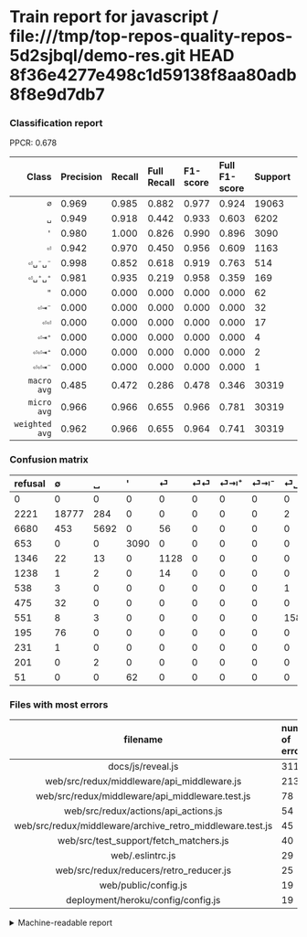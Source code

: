 # Train report for javascript / file:///tmp/top-repos-quality-repos-5d2sjbql/demo-res.git HEAD 8f36e4277e498c1d59138f8aa80adb8f8e9d7db7

### Classification report

PPCR: 0.678

| Class | Precision | Recall | Full Recall | F1-score | Full F1-score | Support | Full Support | PPCR |
|------:|:----------|:-------|:------------|:---------|:---------|:--------|:-------------|:-----|
| `∅` | 0.969| 0.985| 0.882| 0.977| 0.924| 19063| 21284| 0.896 |
| `␣` | 0.949| 0.918| 0.442| 0.933| 0.603| 6202| 12882| 0.481 |
| `'` | 0.980| 1.000| 0.826| 0.990| 0.896| 3090| 3743| 0.826 |
| `⏎` | 0.942| 0.970| 0.450| 0.956| 0.609| 1163| 2509| 0.464 |
| `⏎␣⁻␣⁻` | 0.998| 0.852| 0.618| 0.919| 0.763| 514| 709| 0.725 |
| `⏎␣⁺␣⁺` | 0.981| 0.935| 0.219| 0.958| 0.359| 169| 720| 0.235 |
| `"` | 0.000| 0.000| 0.000| 0.000| 0.000| 62| 113| 0.549 |
| `⏎⇥⁻` | 0.000| 0.000| 0.000| 0.000| 0.000| 32| 507| 0.063 |
| `⏎⏎` | 0.000| 0.000| 0.000| 0.000| 0.000| 17| 1255| 0.014 |
| `⏎⇥⁺` | 0.000| 0.000| 0.000| 0.000| 0.000| 4| 542| 0.007 |
| `⏎⏎⇥⁺` | 0.000| 0.000| 0.000| 0.000| 0.000| 2| 203| 0.010 |
| `⏎⏎⇥⁻` | 0.000| 0.000| 0.000| 0.000| 0.000| 1| 232| 0.004 |
| `macro avg` | 0.485| 0.472| 0.286| 0.478| 0.346| 30319| 44699| 0.678 |
| `micro avg` | 0.966| 0.966| 0.655| 0.966| 0.781| 30319| 44699| 0.678 |
| `weighted avg` | 0.962| 0.966| 0.655| 0.964| 0.741| 30319| 44699| 0.678 |

### Confusion matrix

|refusal|  ∅| ␣| '| ⏎| ⏎⏎| ⏎⇥⁺| ⏎⇥⁻| ⏎␣⁺␣⁺| ⏎␣⁻␣⁻| ⏎⏎⇥⁻| ⏎⏎⇥⁺| "| 
|:---|:---|:---|:---|:---|:---|:---|:---|:---|:---|:---|:---|:---|
|0 |0 |0 |0 |0 |0 |0 |0 |0 |0 |0 |0 |0 |
|2221 |18777 |284 |0 |0 |0 |0 |0 |2 |0 |0 |0 |0 |
|6680 |453 |5692 |0 |56 |0 |0 |0 |0 |1 |0 |0 |0 |
|653 |0 |0 |3090 |0 |0 |0 |0 |0 |0 |0 |0 |0 |
|1346 |22 |13 |0 |1128 |0 |0 |0 |0 |0 |0 |0 |0 |
|1238 |1 |2 |0 |14 |0 |0 |0 |0 |0 |0 |0 |0 |
|538 |3 |0 |0 |0 |0 |0 |0 |1 |0 |0 |0 |0 |
|475 |32 |0 |0 |0 |0 |0 |0 |0 |0 |0 |0 |0 |
|551 |8 |3 |0 |0 |0 |0 |0 |158 |0 |0 |0 |0 |
|195 |76 |0 |0 |0 |0 |0 |0 |0 |438 |0 |0 |0 |
|231 |1 |0 |0 |0 |0 |0 |0 |0 |0 |0 |0 |0 |
|201 |0 |2 |0 |0 |0 |0 |0 |0 |0 |0 |0 |0 |
|51 |0 |0 |62 |0 |0 |0 |0 |0 |0 |0 |0 |0 |

### Files with most errors

| filename | number of errors|
|:----:|:-----|
| docs/js/reveal.js | 311 |
| web/src/redux/middleware/api_middleware.js | 213 |
| web/src/redux/middleware/api_middleware.test.js | 78 |
| web/src/redux/actions/api_actions.js | 54 |
| web/src/redux/middleware/archive_retro_middleware.test.js | 45 |
| web/src/test_support/fetch_matchers.js | 40 |
| web/.eslintrc.js | 29 |
| web/src/redux/reducers/retro_reducer.js | 25 |
| web/public/config.js | 19 |
| deployment/heroku/config/config.js | 19 |

<details>
    <summary>Machine-readable report</summary>
```json
{
  "cl_report": {"\"": {"f1-score": 0.0, "precision": 0.0, "recall": 0.0, "support": 62}, "\u0027": {"f1-score": 0.9900672861262416, "precision": 0.9803299492385786, "recall": 1.0, "support": 3090}, "macro avg": {"f1-score": 0.4777244494036379, "precision": 0.48496023780728376, "recall": 0.4716435261721494, "support": 30319}, "micro avg": {"f1-score": 0.9658300075860021, "precision": 0.9658300075860021, "recall": 0.9658300075860021, "support": 30319}, "weighted avg": {"f1-score": 0.9637049369495982, "precision": 0.962005257277294, "recall": 0.9658300075860021, "support": 30319}, "\u2205": {"f1-score": 0.977052763034655, "precision": 0.9692355339906055, "recall": 0.9849971148297749, "support": 19063}, "\u23ce": {"f1-score": 0.9555273189326557, "precision": 0.9415692821368948, "recall": 0.9699054170249355, "support": 1163}, "\u23ce\u21e5\u207a": {"f1-score": 0.0, "precision": 0.0, "recall": 0.0, "support": 4}, "\u23ce\u21e5\u207b": {"f1-score": 0.0, "precision": 0.0, "recall": 0.0, "support": 32}, "\u23ce\u23ce": {"f1-score": 0.0, "precision": 0.0, "recall": 0.0, "support": 17}, "\u23ce\u23ce\u21e5\u207a": {"f1-score": 0.0, "precision": 0.0, "recall": 0.0, "support": 2}, "\u23ce\u23ce\u21e5\u207b": {"f1-score": 0.0, "precision": 0.0, "recall": 0.0, "support": 1}, "\u23ce\u2423\u207a\u2423\u207a": {"f1-score": 0.9575757575757575, "precision": 0.9813664596273292, "recall": 0.9349112426035503, "support": 169}, "\u23ce\u2423\u207b\u2423\u207b": {"f1-score": 0.919202518363064, "precision": 0.9977220956719818, "recall": 0.8521400778210116, "support": 514}, "\u2423": {"f1-score": 0.9332677488112805, "precision": 0.9492995330220146, "recall": 0.9177684617865205, "support": 6202}},
  "cl_report_full": {"\"": {"f1-score": 0.0, "precision": 0.0, "recall": 0.0, "support": 113}, "\u0027": {"f1-score": 0.896301667875272, "precision": 0.9803299492385786, "recall": 0.8255410098851189, "support": 3743}, "macro avg": {"f1-score": 0.3461115092466895, "precision": 0.48496023780728376, "recall": 0.28636727623556885, "support": 44699}, "micro avg": {"f1-score": 0.7806926337678957, "precision": 0.9658300075860021, "recall": 0.655115326964809, "support": 44699}, "weighted avg": {"f1-score": 0.7407068009460479, "precision": 0.9016717786861053, "recall": 0.655115326964809, "support": 44699}, "\u2205": {"f1-score": 0.9236785793344321, "precision": 0.9692355339906055, "recall": 0.8822119902274008, "support": 21284}, "\u23ce": {"f1-score": 0.608578365254923, "precision": 0.9415692821368948, "recall": 0.44958150657632523, "support": 2509}, "\u23ce\u21e5\u207a": {"f1-score": 0.0, "precision": 0.0, "recall": 0.0, "support": 542}, "\u23ce\u21e5\u207b": {"f1-score": 0.0, "precision": 0.0, "recall": 0.0, "support": 507}, "\u23ce\u23ce": {"f1-score": 0.0, "precision": 0.0, "recall": 0.0, "support": 1255}, "\u23ce\u23ce\u21e5\u207a": {"f1-score": 0.0, "precision": 0.0, "recall": 0.0, "support": 203}, "\u23ce\u23ce\u21e5\u207b": {"f1-score": 0.0, "precision": 0.0, "recall": 0.0, "support": 232}, "\u23ce\u2423\u207a\u2423\u207a": {"f1-score": 0.358683314415437, "precision": 0.9813664596273292, "recall": 0.21944444444444444, "support": 720}, "\u23ce\u2423\u207b\u2423\u207b": {"f1-score": 0.7630662020905924, "precision": 0.9977220956719818, "recall": 0.6177715091678421, "support": 709}, "\u2423": {"f1-score": 0.6030299819896175, "precision": 0.9492995330220146, "recall": 0.4418568545256948, "support": 12882}},
  "ppcr": 0.6782925792523322
}
```
</details>
